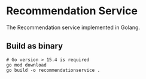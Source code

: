 # Recommendation Service

The Recommendation service implemented in Golang.

## Build as binary

```
# Go version > 15.4 is required
go mod download
go build -o recommendationservice .
```